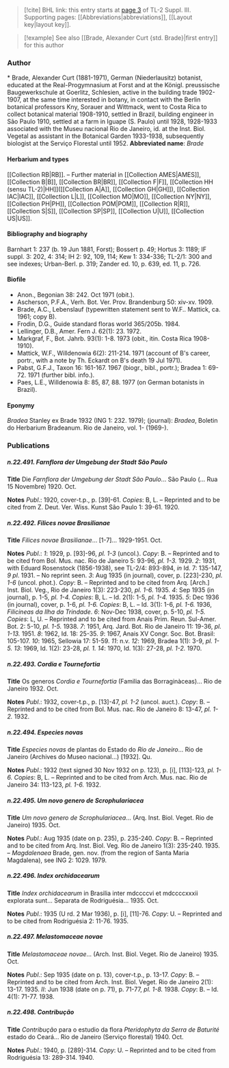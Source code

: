 > [!cite] BHL link: this entry starts at [page 3](https://www.biodiversitylibrary.org/page/33266310) of TL-2 Suppl. III.
> Supporting pages: [[Abbreviations|abbreviations]], [[Layout key|layout key]].

> [!example] See also [[Brade, Alexander Curt {std. Brade}|first entry]] for this author

### Author

\* Brade, Alexander Curt (1881-1971), German (Niederlausitz) botanist, educated at the Real-Progymnasium at Forst and at the Königl. preussische Baugewerkschule at Goerlitz, Schlesien, active in the building trade 1902-1907, at the same time interested in botany, in contact with the Berlin botanical professors Kny, Sorauer and Wittmack, went to Costa Rica to collect botanical material 1908-1910, settled in Brazil, building engineer in São Paulo 1910, settled at a farm in Iguape (S. Paulo) until 1928, 1928-1933 associated with the Museu nacional Rio de Janeiro, id. at the Inst. Biol. Vegetal as assistant in the Botanical Garden 1933-1938, subsequently biologist at the Serviço Florestal until 1952. 
**Abbreviated name**: *Brade*

#### Herbarium and types

[[Collection RB|RB]]. – Further material in [[Collection AMES|AMES]], [[Collection B|B]], [[Collection BR|BR]], [[Collection F|F]], [[Collection HH (sensu TL-2)|HH]]([[Collection A|A]], [[Collection GH|GH]]), [[Collection IAC|IAC]], [[Collection L|L]], [[Collection MO|MO]], [[Collection NY|NY]], [[Collection PH|PH]], [[Collection POM|POM]], [[Collection R|R]], [[Collection S|S]], [[Collection SP|SP]], [[Collection U|U]], [[Collection US|US]].

#### Bibliography and biography

Barnhart 1: 237 (b. 19 Jun 1881, Forst); Bossert p. 49; Hortus 3: 1189; IF suppl. 3: 202, 4: 314; IH 2: 92, 109, 114; Kew 1: 334-336; TL-2/1: 300 and see indexes; Urban-Berl. p. 319; Zander ed. 10, p. 639, ed. 11, p. 726.

#### Biofile

- Anon., Begonian 38: 242. Oct 1971 (obit.).
- Ascherson, P.F.A., Verh. Bot. Ver. Prov. Brandenburg 50: xiv-xv. 1909.
- Brade, A.C., Lebenslauf (typewritten statement sent to W.F.. Mattick, ca. 1961; copy B).
- Frodin, D.G., Guide standard floras world 365/205b. 1984.
- Lellinger, D.B., Amer. Fern J. 62(1): 23. 1972.
- Markgraf, F., Bot. Jahrb. 93(1): 1-8. 1973 (obit., itin. Costa Rica 1908-1910).
- Mattick, W.F., Willdenowia 6(2): 211-214. 1971 (account of B's career, portr., with a note by Th. Eckardt on B's death 19 Jul 1971).
- Pabst, G.F.J., Taxon 16: 161-167. 1967 (biogr., bibl., portr.); Bradea 1: 69-72. 1971 (further bibl. info.).
- Paes, L.E., Willdenowia 8: 85, 87, 88. 1977 (on German botanists in Brazil).

#### Eponymy

*Bradea* Stanley ex Brade 1932 (ING 1: 232. 1979); (journal): *Bradea*, Boletin do Herbarium Bradeanum. Rio de Janeiro, vol. 1- (1969-).

### Publications

##### n.22.491. Farnflora der Umgebung der Stadt São Paulo

**Title**
Die *Farnflora der Umgebung der Stadt São Paulo*... São Paulo (... Rua 15 Novembre) 1920. Oct.

**Notes**
*Publ*.: 1920, cover-t.p., p. \[39\]-61. *Copies*: B, L. – Reprinted and to be cited from Z. Deut. Ver. Wiss. Kunst São Paulo 1: 39-61. 1920.

##### n.22.492. Filices novae Brasilianae

**Title**
*Filices novae Brasilianae*... \[1-7\]... 1929-1951. Oct.

**Notes**
*Publ*.: *1*: 1929, p. \[93\]-96, *pl. 1-3* (uncol.). *Copy*: B. – Reprinted and to be cited from Bol. Mus. nac. Rio de Janeiro 5: 93-96, *pl. 1-3.* 1929.
*2*: 1931, with Eduard Rosenstock (1856-1938), see TL-2/4: 893-894, *in* Id. 7: 135-147, *9 pl*. 1931. – No reprint seen.
*3*: Aug 1935 (in journal), cover, p. \[223\]-230, *pl. 1-6* (uncol. phot.). *Copy*: B. – Reprinted and to be cited from Arq. \[Arch.\] Inst. Biol. Veg., Rio de Janeiro 1(3): 223-230, *pl. 1-6.* 1935.
*4*: Sep 1935 (in journal), p. 1-5, *pl. 1-4.* *Copies*: B, L. – Id. 2(1): 1-5, *pl. 1-4.* 1935.
*5*: Dec 1936 (in journal), cover, p. 1-6, *pl. 1-6.* *Copies*: B, L. – Id. 3(1): 1-6, *pl. 1-6.* 1936, *Filicineas da Ilha da Trindade*.
*6*: Nov-Dec 1938, cover, p. 5-10, *pl. 1-5.* *Copies*: L, U. – Reprinted and to be cited from Anais Prim. Reun. Sul-Amer. Bot. 2: 5-10, *pl. 1-5.* 1938.
*7*: 1951, Arq. Jard. Bot. Rio de Janeiro 11: 19-36, *pl. 1-13.* 1951.
*8*: 1962, Id. 18: 25-35.
*9*: 1967, Anais XV Congr. Soc. Bot. Brasil: 105-107.
*10*: 1965, Sellowia 17: 51-59.
*11*: n.v.
*12*: 1969, Bradea 1(1): 3-9, *pl. 1-5.*
*13*: 1969, Id. 1(2): 23-28, *pl. 1.*
*14*: 1970, Id. 1(3): 27-28, *pl. 1-2.* 1970.

##### n.22.493. Cordia e Tournefortia

**Title**
Os generos *Cordia e Tournefortia* (Familia das Borraginàceas)... Rio de Janeiro 1932. Oct.

**Notes**
*Publ*.: 1932, cover-t.p., p. \[13\]-47, *pl. 1-2* (uncol. auct.). *Copy*: B. – Reprinted and to be cited from Bol. Mus. nac. Rio de Janeiro 8: 13-47, *pl. 1-2.* 1932.

##### n.22.494. Especies novas

**Title**
*Especies novas* de plantas do Estado do *Rio de Janeiro*... Rio de Janeiro (Archives do Museo nacional...) \[1932\]. Qu.

**Notes**
*Publ*.: 1932 (text signed 30 Nov 1932 on p. 123), p. \[i\], \[113\]-123, *pl. 1-6.* *Copies*: B, L.  – Reprinted and to be cited from Arch. Mus. nac. Rio de Janeiro 34: 113-123, *pl. 1-6.* 1932.

##### n.22.495. Um novo genero de Scrophulariacea

**Title**
*Um novo genero de Scrophulariacea*... (Arq. Inst. Biol. Veget. Rio de Janeiro) 1935. Oct.

**Notes**
*Publ*.: Aug 1935 (date on p. 235), p. 235-240. *Copy*: B. – Reprinted and to be cited from Arq. Inst. Biol. Veg. Rio de Janeiro 1(3): 235-240. 1935. – *Magdalenaea* Brade, gen. nov. (from the region of Santa Maria Magdalena), see ING 2: 1029. 1979.

##### n.22.496. Index orchidacearum

**Title**
*Index orchidacearum* in Brasilia inter mdccccvi et mdccccxxxii explorata sunt... Separata de Rodriguésia... 1935. Oct.

**Notes**
*Publ*.: 1935 (U rd. 2 Mar 1936), p. \[i\], \[11\]-76. *Copy*: U. – Reprinted and to be cited from Rodriguésia 2: 11-76. 1935.

##### n.22.497. Melastomaceae novae

**Title**
*Melastomaceae novae*... (Arch. Inst. Biol. Veget. Rio de Janeiro) 1935. Oct.

**Notes**
*Publ*.: Sep 1935 (date on p. 13), cover-t.p., p. 13-17. *Copy*: B. – Reprinted and to be cited from Arch. Inst. Biol. Veget. Rio de Janeiro 2(1): 13-17. 1935.
*II*: Jun 1938 (date on p. 71), p. 71-77, *pl. 1-8.* 1938. *Copy*: B. – Id. 4(1): 71-77. 1938.

##### n.22.498. Contribução

**Title**
*Contribução* para o estudio da flora *Pteridophyta da Serra de Baturité* estado do Ceará... Rio de Janeiro (Serviço florestal) 1940. Oct.

**Notes**
*Publ*.: 1940, p. \[289\]-314. *Copy*: U. – Reprinted and to be cited from Rodriguésia 13: 289-314. 1940.

